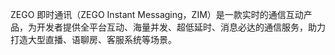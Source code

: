 ZEGO 即时通讯（ZEGO Instant Messaging，ZIM）是一款实时的通信互动产品，为开发者提供全平台互动、海量并发、超低延时、消息必达的通信服务，助力打造大型直播、语聊房、客服系统等场景。

